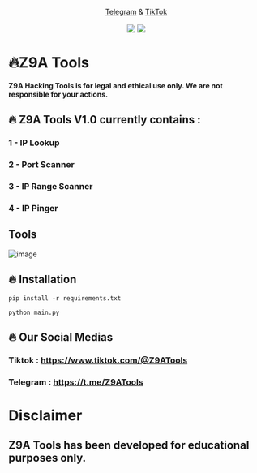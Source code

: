 <p align="center">
  <a href="https://t.me/Z9ATools">Telegram</a> & 
  <a href="https://tiktok.com/@Z9ATools">TikTok</a>
  <br><br>
  <img src="https://img.shields.io/badge/Version-1.0-00FFFF?style=flat&labelColor=1a1a1a" />
  <img src="https://img.shields.io/badge/Python-100%25-00FFFF?style=flat&labelColor=1a1a1a" />
</p>

# 🔥Z9A Tools

**Z9A Hacking Tools is for legal and ethical use only. We are not responsible for your actions.**
## 🔥 Z9A Tools V1.0 currently contains :
  ### 1 - IP Lookup
  ### 2 - Port Scanner
  ### 3 - IP Range Scanner
  ### 4 - IP Pinger

## Tools 
![image](https://github.com/user-attachments/assets/7508979a-e3c0-4822-bd3e-29cf8d026f4c)


## 🔥 Installation
```pip install -r requirements.txt```

```python main.py```

## 🔥 Our Social Medias 
### Tiktok : https://www.tiktok.com/@Z9ATools
### Telegram : https://t.me/Z9ATools

# Disclaimer
## Z9A Tools has been developed for educational purposes only.
